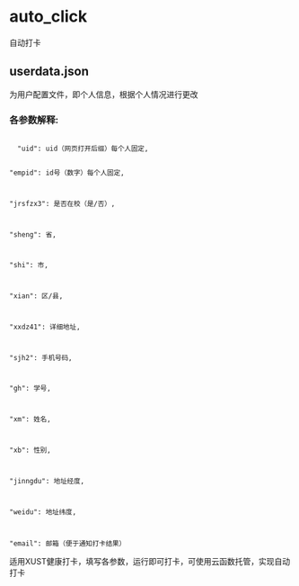 # auto_click
自动打卡

## userdata.json
为用户配置文件，即个人信息，根据个人情况进行更改
### 各参数解释:

<code>
  "uid": uid（网页打开后缀）每个人固定,
  
  "empid": id号（数字）每个人固定,
  
  "jrsfzx3": 是否在校（是/否）,
  
  "sheng": 省,
  
  "shi": 市,
  
  "xian": 区/县,
  
  "xxdz41": 详细地址,
  
  "sjh2": 手机号码,
  
  "gh": 学号,
  
  "xm": 姓名,
  
  "xb": 性别,
  
  "jinngdu": 地址经度,
  
  "weidu": 地址纬度,
  
  "email": 邮箱（便于通知打卡结果）
</code>
  
适用XUST健康打卡，填写各参数，运行即可打卡，可使用云函数托管，实现自动打卡
